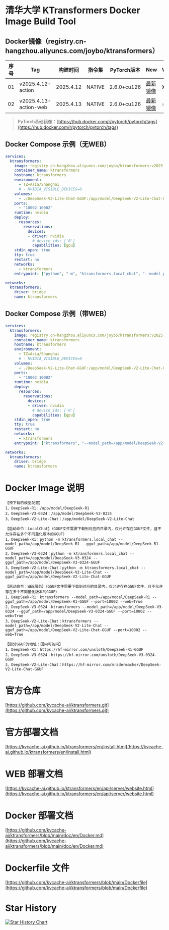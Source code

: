# 清华大学 KTransformers Docker Image Build Tool
## Docker镜像（registry.cn-hangzhou.aliyuncs.com/joybo/ktransformers）
|序号|Tag|构建时间|指令集|PyTorch版本|New|WEB|
| ----------- | ----------- | ----------- | ----------- | ----------- | ----------- | ----------- |
|01|v2025.4.12-action|2025.4.12|NATIVE|2.6.0+cu126|[最新镜像](https://github.com/IAMJOYBO/ktransformers/actions)|❌|
|02|v2025.4.13-action-web|2025.4.13|NATIVE|2.6.0+cu126|[最新镜像](https://github.com/IAMJOYBO/ktransformers/actions)|✅|
> PyTorch基础镜像：[https://hub.docker.com/r/pytorch/pytorch/tags](https://hub.docker.com/r/pytorch/pytorch/tags)
## Docker Compose 示例（无WEB）
```yaml
services:
  ktransformers:
    image: registry.cn-hangzhou.aliyuncs.com/joybo/ktransformers:v2025.04.12-action
    container_name: ktransformers
    hostname: ktransformers
    environment:
      - TZ=Asia/Shanghai
      # - NVIDIA_VISIBLE_DEVICES=0
    volumes:
      - ./DeepSeek-V2-Lite-Chat-GGUF:/app/model/DeepSeek-V2-Lite-Chat-GGUF
    ports:
      - "10002:10002"
    runtime: nvidia
    deploy:
      resources:
        reservations:
          devices:
          - driver: nvidia
            # device_ids: ['0']
            capabilities: [gpu]
    stdin_open: true
    tty: true
    restart: no
    networks:
      - ktransformers
    entrypoint: ["python", "-m", "ktransformers.local_chat", "--model_path=/app/model/DeepSeek-V2-Lite-Chat", "--gguf_path=/app/model/DeepSeek-V2-Lite-Chat-GGUF"]

networks:
  ktransformers:
    driver: bridge
    name: ktransformers
```
## Docker Compose 示例（带WEB）
```yaml
services:
  ktransformers:
    image: registry.cn-hangzhou.aliyuncs.com/joybo/ktransformers:v2025.04.13-action-web
    container_name: ktransformers
    hostname: ktransformers
    environment:
      - TZ=Asia/Shanghai
      # - NVIDIA_VISIBLE_DEVICES=0
    volumes:
      - ./DeepSeek-V2-Lite-Chat-GGUF:/app/model/DeepSeek-V2-Lite-Chat-GGUF
    ports:
      - "10002:10002"
    runtime: nvidia
    deploy:
      resources:
        reservations:
          devices:
          - driver: nvidia
            # device_ids: ['0']
            capabilities: [gpu]
    stdin_open: true
    tty: true
    restart: no
    networks:
      - ktransformers
    entrypoint: ["ktransformers", "--model_path=/app/model/DeepSeek-V2-Lite-Chat", "--gguf_path=/app/model/DeepSeek-V2-Lite-Chat-GGUF", "--port=10002", "--web=True"]

networks:
  ktransformers:
    driver: bridge
    name: ktransformers
```
# Docker Image 说明
```
【预下载的模型配置】
1、DeepSeek-R1：/app/model/DeepSeek-R1
2、DeepSeek-V3-0324：/app/model/DeepSeek-V3-0324
3、DeepSeek-V2-Lite-Chat：/app/model/DeepSeek-V2-Lite-Chat

【启动命令：LocalChat】（GGUF文件需要下载到对应的目录内，仅允许存在GGUF文件，且不允许存在多个不同量化版本的GGUF）
1、DeepSeek-R1：python -m ktransformers.local_chat --model_path=/app/model/DeepSeek-R1 --gguf_path=/app/model/DeepSeek-R1-GGUF
2、DeepSeek-V3-0324：python -m ktransformers.local_chat --model_path=/app/model/DeepSeek-V3-0324 --gguf_path=/app/model/DeepSeek-V3-0324-GGUF
3、DeepSeek-V2-Lite-Chat：python -m ktransformers.local_chat --model_path=/app/model/DeepSeek-V2-Lite-Chat --gguf_path=/app/model/DeepSeek-V2-Lite-Chat-GGUF

【启动命令：WEB服务】（GGUF文件需要下载到对应的目录内，仅允许存在GGUF文件，且不允许存在多个不同量化版本的GGUF）
1、DeepSeek-R1：ktransformers --model_path=/app/model/DeepSeek-R1 --gguf_path=/app/model/DeepSeek-R1-GGUF --port=10002 --web=True
2、DeepSeek-V3-0324：ktransformers --model_path=/app/model/DeepSeek-V3-0324 --gguf_path=/app/model/DeepSeek-V3-0324-GGUF --port=10002 --web=True
3、DeepSeek-V2-Lite-Chat：ktransformers --model_path=/app/model/DeepSeek-V2-Lite-Chat --gguf_path=/app/model/DeepSeek-V2-Lite-Chat-GGUF --port=10002 --web=True

【部分GGUF的地址：国内可访问】
1、DeepSeek-R1：https://hf-mirror.com/unsloth/DeepSeek-R1-GGUF
2、DeepSeek-V3-0324：https://hf-mirror.com/unsloth/DeepSeek-V3-0324-GGUF
3、DeepSeek-V2-Lite-Chat：https://hf-mirror.com/mradermacher/DeepSeek-V2-Lite-Chat-GGUF
```
# 官方仓库
[https://github.com/kvcache-ai/ktransformers.git](https://github.com/kvcache-ai/ktransformers.git)
# 官方部署文档
[https://kvcache-ai.github.io/ktransformers/en/install.html](https://kvcache-ai.github.io/ktransformers/en/install.html)
# WEB 部署文档
[https://kvcache-ai.github.io/ktransformers/en/api/server/website.html](https://kvcache-ai.github.io/ktransformers/en/api/server/website.html)
# Docker 部署文档
[https://github.com/kvcache-ai/ktransformers/blob/main/doc/en/Docker.md](https://github.com/kvcache-ai/ktransformers/blob/main/doc/en/Docker.md)
# Dockerfile 文件
[https://github.com/kvcache-ai/ktransformers/blob/main/Dockerfile](https://github.com/kvcache-ai/ktransformers/blob/main/Dockerfile)

# Star History

[![Star History Chart](https://api.star-history.com/svg?repos=IAMJOYBO/ktransformers&type=Date)](https://www.star-history.com/#IAMJOYBO/ktransformers&Date)


